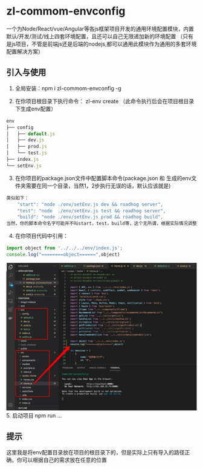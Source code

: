 # zl-commom-envconfig
  一个为Node/React/vue/Angular等各js框架项目开发的通用环境配置模块，内置默认/开发/测试/线上四套环境配置，且还可以自己无限递加新的环境配置
  （只有是js项目，不管是前端js还是后端的nodejs,都可以通用此模块作为通用的多套环境配置解决方案）

## 引入与使用

1. 全局安装：npm i zl-commom-envconfig -g
   
2. 在你项目根目录下执行命令： zl-env create （此命令执行后会在项目根目录下生成env配置）

```js
env
├── config
│   ├── default.js
│   ├── dev.js
│   ├── prod.js
│   └── test.js
├── index.js
└── setEnv.js
```

3. 在你项目的package.json文件中配置脚本命令(package.json 和 生成的env文件夹需要在同一个目录，当然1，2步执行无误的话，默认应该就是)

```js
类似如下：
    "start": "node ./env/setEnv.js dev && roadhog server",
    "test": "node  ./env/setEnv.js test && roadhog server",
    "build": "node ./env/setEnv.js prod && roadhog build",
当然，你的脚本命令名字可能并不叫start，test，build等，这个无所谓，根据实际情况调整即可
```
   
4. 在你项目代码中引用：
```js
import object from '../../../env/index.js';
console.log("========object======",object)
```
![3](/assets/3.png)
5. 启动项目
     npm run ...

## 提示

这里我是将env配置目录放在项目的根目录下的，但是实际上只有导入的路径正确，你可以根据自己的需求放在任意的位置
